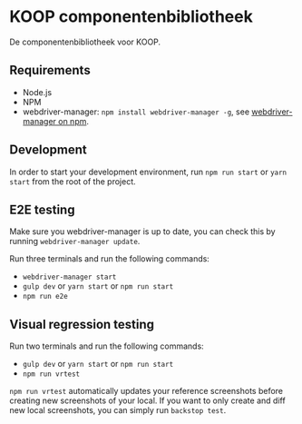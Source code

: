 # KOOP componentenbibliotheek
De componentenbibliotheek voor KOOP.

## Requirements
- Node.js
- NPM
- webdriver-manager: ```npm install webdriver-manager -g```, see [webdriver-manager on npm](https://www.npmjs.com/package/webdriver-manager).

## Development
In order to start your development environment, run ```npm run start``` or ```yarn start``` from the root of the project.

## E2E testing
Make sure you webdriver-manager is up to date, you can check this by running ```webdriver-manager update```.

Run three terminals and run the following commands:
- ```webdriver-manager start```
- ```gulp dev``` or ```yarn start``` or ```npm run start```
- ```npm run e2e```

## Visual regression testing
Run two terminals and run the following commands:
- ```gulp dev``` or ```yarn start``` or ```npm run start```
- ```npm run vrtest```

```npm run vrtest``` automatically updates your reference screenshots before creating new screenshots of your local. If you want to only create and diff new local screenshots, you can simply run ```backstop test```.
